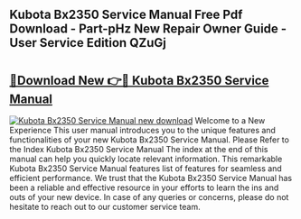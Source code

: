 ## Kubota Bx2350 Service Manual Free Pdf Download - Part-pHz New Repair Owner Guide - User Service Edition QZuGj

# <h2><a href="http://bc90714.oget.top/?id=Kubota+Bx2350+Service+Manual">🔗Download New 👉🔴 Kubota Bx2350 Service Manual</a></h2>

[![Kubota Bx2350 Service Manual new download](https://i.imgur.com/5g1atiW.png)](http://bc90714.oget.top/?id=Kubota+Bx2350+Service+Manual)
Welcome to a New Experience This user manual introduces you to the unique features and functionalities of your new Kubota Bx2350 Service Manual. Please Refer to the Index Kubota Bx2350 Service Manual The index at the end of this manual can help you quickly locate relevant information. This remarkable Kubota Bx2350 Service Manual features list of features for seamless and efficient performance. We trust that the Kubota Bx2350 Service Manual has been a reliable and effective resource in your efforts to learn the ins and outs of your new device. In case of any queries or concerns, please do not hesitate to reach out to our customer service team.
